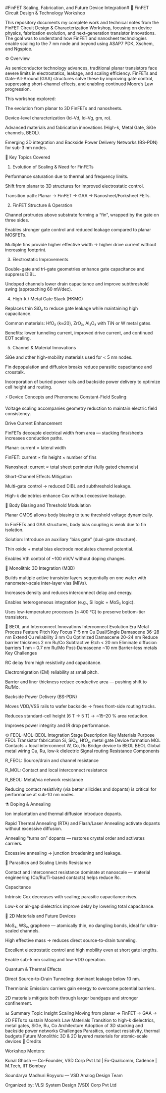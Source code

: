 #FinFET Scaling, Fabrication, and Future Device Integration#
🧠 FinFET Circuit Design & Technology Workshop

This repository documents my complete work and technical notes from the FinFET Circuit Design & Characterization Workshop, focusing on device physics, fabrication evolution, and next-generation transistor innovations. The goal was to understand how FinFET and nanosheet technologies enable scaling to the 7 nm node and beyond using ASAP7 PDK, Xschem, and Ngspice.

⚙️ Overview

As semiconductor technology advances, traditional planar transistors face severe limits in electrostatics, leakage, and scaling efficiency. FinFETs and Gate-All-Around (GAA) structures solve these by improving gate control, suppressing short-channel effects, and enabling continued Moore’s Law progression.

This workshop explored:

The evolution from planar to 3D FinFETs and nanosheets.

Device-level characterization (Id–Vd, Id–Vg, gm, ro).

Advanced materials and fabrication innovations (High-k, Metal Gate, SiGe channels, BEOL).

Emerging 3D integration and Backside Power Delivery Networks (BS-PDN) for sub-3 nm nodes.

🧩 Key Topics Covered
1. Evolution of Scaling & Need for FinFETs

Performance saturation due to thermal and frequency limits.

Shift from planar to 3D structures for improved electrostatic control.

Transition path: Planar → FinFET → GAA → Nanosheet/Forksheet FETs.

2. FinFET Structure & Operation

Channel protrudes above substrate forming a “fin”, wrapped by the gate on three sides.

Enables stronger gate control and reduced leakage compared to planar MOSFETs.

Multiple fins provide higher effective width → higher drive current without increasing footprint.

3. Electrostatic Improvements

Double-gate and tri-gate geometries enhance gate capacitance and suppress DIBL.

Undoped channels lower drain capacitance and improve subthreshold swing (approaching 60 mV/dec).

4. High-k / Metal Gate Stack (HKMG)

Replaces thin SiO₂ to reduce gate leakage while maintaining high capacitance.

Common materials: HfO₂ (k≈20), ZrO₂, Al₂O₃ with TiN or W metal gates.

Benefits: lower tunneling current, improved drive current, and continued EOT scaling.

5. Channel & Material Innovations

SiGe and other high-mobility materials used for < 5 nm nodes.

Fin depopulation and diffusion breaks reduce parasitic capacitance and crosstalk.

Incorporation of buried power rails and backside power delivery to optimize cell height and routing.

⚡ Device Concepts and Phenomena
Constant-Field Scaling

Voltage scaling accompanies geometry reduction to maintain electric field consistency.

Drive Current Enhancement

FinFETs decouple electrical width from area — stacking fins/sheets increases conduction paths.

Planar: current ∝ lateral width

FinFET: current ∝ fin height × number of fins

Nanosheet: current ∝ total sheet perimeter (fully gated channels)

Short-Channel Effects Mitigation

Multi-gate control → reduced DIBL and subthreshold leakage.

High-k dielectrics enhance Cox without excessive leakage.

🧠 Body Biasing and Threshold Modulation

Planar CMOS allows body biasing to tune threshold voltage dynamically.

In FinFETs and GAA structures, body bias coupling is weak due to fin isolation.

Solution: Introduce an auxiliary “bias gate” (dual-gate structure).

Thin oxide + metal bias electrode modulates channel potential.

Enables Vth control of ~100 mV/V without doping changes.

🧱 Monolithic 3D Integration (M3D)

Builds multiple active transistor layers sequentially on one wafer with nanometer-scale inter-layer vias (MIVs).

Increases density and reduces interconnect delay and energy.

Enables heterogeneous integration (e.g., Si logic + MoS₂ logic).

Uses low-temperature processes (≤ 400 °C) to preserve bottom-tier transistors.

🔩 BEOL and Interconnect Innovations
Interconnect Evolution
Era	Metal	Process	Feature Pitch	Key Focus
7–5 nm	Cu	Dual/Single Damascene	36–28 nm	Extend Cu reliability
3 nm	Cu	Optimized Damascene	20–24 nm	Reduce barrier thickness
2 nm	Ru/Co	Subtractive Etch	< 20 nm	Eliminate diffusion barriers
1 nm – 0.7 nm	Ru/Mo	Post-Damascene	~10 nm	Barrier-less metals
Key Challenges

RC delay from high resistivity and capacitance.

Electromigration (EM) reliability at small pitch.

Barrier and liner thickness reduce conductive area — pushing shift to Ru/Mo.

Backside Power Delivery (BS-PDN)

Moves VDD/VSS rails to wafer backside → frees front-side routing tracks.

Reduces standard-cell height (6 T → 5 T) → ~15–20 % area reduction.

Improves power integrity and IR drop performance.

⚙️ FEOL–MOL–BEOL Integration
Stage	Description	Key Materials	Purpose
FEOL	Transistor fabrication	Si, SiO₂, HfO₂, metal gate	Device formation
MOL	Contacts + local interconnect	W, Co, Ru	Bridge device to BEOL
BEOL	Global metal wiring	Cu, Ru, low-k dielectric	Signal routing
Resistance Components

R_FEOL: Source/drain and channel resistance

R_MOL: Contact and local interconnect resistance

R_BEOL: Metal/via network resistance

Reducing contact resistivity (via better silicides and dopants) is critical for performance at sub-10 nm nodes.

⚗️ Doping & Annealing

Ion implantation and thermal diffusion introduce dopants.

Rapid Thermal Annealing (RTA) and Flash/Laser Annealing activate dopants without excessive diffusion.

Annealing “turns on” dopants — restores crystal order and activates carriers.

Excessive annealing → junction broadening and leakage.

🧮 Parasitics and Scaling Limits
Resistance

Contact and interconnect resistance dominate at nanoscale — material engineering (Co/Ru/Ti-based contacts) helps reduce Rc.

Capacitance

Intrinsic Cox decreases with scaling; parasitic capacitance rises.

Low-k or air-gap dielectrics improve delay by lowering total capacitance.

🌌 2D Materials and Future Devices

MoS₂, WS₂, graphene — atomically thin, no dangling bonds, ideal for ultra-scaled channels.

High effective mass → reduces direct source-to-drain tunneling.

Excellent electrostatic control and high mobility even at short gate lengths.

Enable sub-5 nm scaling and low-VDD operation.

Quantum & Thermal Effects

Direct Source-to-Drain Tunneling: dominant leakage below 10 nm.

Thermionic Emission: carriers gain energy to overcome potential barriers.

2D materials mitigate both through larger bandgaps and stronger confinement.

📊 Summary
Topic	Insight
Scaling	Moving from planar → FinFET → GAA → 2D FETs to sustain Moore’s Law
Materials	Transition to high-k dielectrics, metal gates, SiGe, Ru, Co
Architecture	Adoption of 3D stacking and backside power networks
Challenges	Parasitics, contact resistivity, thermal budgets
Future	Monolithic 3D & 2D layered materials for atomic-scale devices
🙌 Credits

Workshop Mentors:

Kunal Ghosh — Co-Founder, VSD Corp Pvt Ltd | Ex-Qualcomm, Cadence | M.Tech, IIT Bombay

Soundarya Madhuri Royyuru — VSD Analog Design Team

Organized by:
VLSI System Design (VSD) Corp Pvt Ltd

